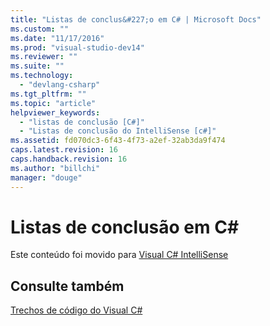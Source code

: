 ```yaml
---
title: "Listas de conclus&#227;o em C# | Microsoft Docs"
ms.custom: ""
ms.date: "11/17/2016"
ms.prod: "visual-studio-dev14"
ms.reviewer: ""
ms.suite: ""
ms.technology: 
  - "devlang-csharp"
ms.tgt_pltfrm: ""
ms.topic: "article"
helpviewer_keywords: 
  - "listas de conclusão [C#]"
  - "Listas de conclusão do IntelliSense [c#]"
ms.assetid: fd070dc3-6f43-4f73-a2ef-32ab3da9f474
caps.latest.revision: 16
caps.handback.revision: 16
ms.author: "billchi"
manager: "douge"
---
```

# Listas de conclus&#227;o em C# #
Este conteúdo foi movido para [Visual C\# IntelliSense](../ide/visual-csharp-intellisense.md)  
  
## Consulte também  
 [Trechos de código do Visual C\#](../ide/visual-csharp-code-snippets.md)